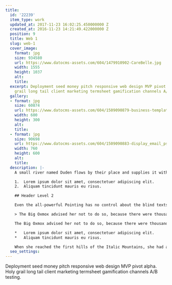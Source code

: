 ```yaml
---
title:
  id: '22239'
  item_type: work
  updated_at: 2017-11-23 16:02:25.450000000 Z
  created_at: 2016-11-23 14:21:49.422000000 Z
  position: 9
  title: Web 1
  slug: web-1
  cover_image:
    format: jpg
    size: 934580
    url: https://www.datocms-assets.com/604/1479910902-CareBelle.jpg
    width: 1555
    height: 1037
    alt: 
    title: 
  excerpt: Deployment seed money pitch responsive web design MVP pivot alpha. Holy
    grail long tail client marketing termsheet gamification channels A/B testing.
  gallery:
  - format: jpg
    size: 60874
    url: https://www.datocms-assets.com/604/1509090879-business-template-preview.jpg
    width: 600
    height: 300
    alt: 
    title: 
  - format: jpg
    size: 90698
    url: https://www.datocms-assets.com/604/1509090883-display_email_psd_theme_freebie.jpg
    width: 760
    height: 600
    alt: 
    title: 
  description: |-
    A small river named Duden flows by their place and supplies it with the necessary regelialia. It is a paradisematic country, in which roasted parts of sentences fly into your mouth.

    1.  Lorem ipsum dolor sit amet, consectetuer adipiscing elit.
    2.  Aliquam tincidunt mauris eu risus.

    ## Header Level 2

    Even the all-powerful Pointing has no control about the blind texts it is an almost unorthographic life One day however a small line of blind text by the name of Lorem Ipsum decided to leave for the far World of Grammar.

    > The Big Oxmox advised her not to do so, because there were thousands of bad Commas, wild Question Marks and devious Semikoli, but the Little Blind Text didn’t listen. She packed her seven versalia, put her initial into the belt and made herself on the way.

    The Big Oxmox advised her not to do so, because there were thousands of bad Commas, wild Question Marks and devious Semikoli, but the Little Blind Text didn’t listen. She packed her seven versalia, put her initial into the belt and made herself on the way.

    *   Lorem ipsum dolor sit amet, consectetuer adipiscing elit.
    *   Aliquam tincidunt mauris eu risus.

    When she reached the first hills of the Italic Mountains, she had a last view back on the skyline of her hometown Bookmarksgrove, the headline of Alphabet Village and the subline of her own road, the Line Lane. Pityful a rethoric question ran over her cheek.
  seo_settings: 
---
```


Deployment seed money pitch responsive web design MVP pivot alpha. Holy grail long tail client marketing termsheet gamification channels A/B testing.
